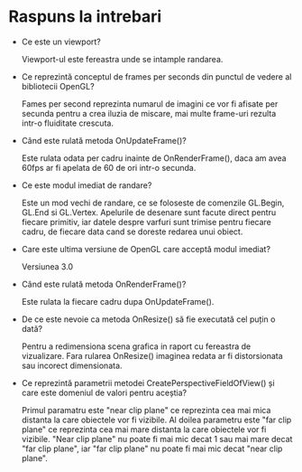 # Raspuns la intrebari

- Ce este un viewport?
  
  Viewport-ul este fereastra unde se intample randarea.
- Ce reprezintă conceptul de frames per seconds din punctul de vedere al bibliotecii OpenGL?
  
  Fames per second reprezinta numarul de imagini ce vor fi afisate per secunda pentru a crea iluzia de miscare, mai multe frame-uri rezulta intr-o fluiditate crescuta.
- Când este rulată metoda OnUpdateFrame()?
  
  Este rulata odata per cadru inainte de OnRenderFrame(), daca am avea 60fps ar fi apelata de 60 de ori intr-o secunda.
- Ce este modul imediat de randare?
  
  Este un mod vechi de randare, ce se foloseste de comenzile GL.Begin, GL.End si GL.Vertex. Apelurile de desenare sunt facute direct pentru fiecare primitiv, iar datele despre varfuri sunt trimise pentru fiecare cadru, de fiecare data cand se doreste redarea unui obiect.
- Care este ultima versiune de OpenGL care acceptă modul imediat?
  
  Versiunea 3.0
- Când este rulată metoda OnRenderFrame()?
  
  Este rulata la fiecare cadru dupa OnUpdateFrame().
- De ce este nevoie ca metoda OnResize() să fie executată cel puțin o dată?
  
  Pentru a redimensiona scena grafica in raport cu fereastra de vizualizare. Fara rularea OnResize() imaginea redata ar fi distorsionata sau incorect dimensionata.
- Ce reprezintă parametrii metodei CreatePerspectiveFieldOfView() și care este domeniul de valori pentru aceștia?
  
  Primul paramatru este "near clip plane" ce reprezinta cea mai mica distanta la care obiectele vor fi vizibile. Al doilea parametru este "far clip plane" ce reprezinta cea mai mare distanta la care obiectele vor fi vizibile. "Near clip plane" nu poate fi mai mic decat 1 sau mai mare decat "far clip plane", iar "far clip plane" nu poate fi mai mic decat "near clip plane".
